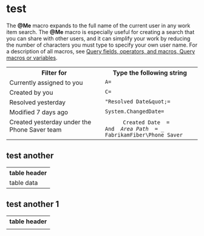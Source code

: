 # test

The <strong>@Me</strong> macro expands to the full name of the current user in any work item search. The <strong>@Me</strong> macro is especially useful for creating a search that you can share with other users, and it can simplify your work by reducing the number of characters you must type to specify your own user name. For a description of all macros, see [Query fields, operators, and macros, Query macros or variables](test-new-line.md). 

<table width="100%">
<tbody valign="top">
<tr>
<th width="50%">Filter for</th>
<th width="50%">Type the following string</th>
</tr>
<tr>
<td>Currently assigned to you
</td>
<td>
<code>A=<xref href="ax" data-throw-if-not-resolved="False" data-raw-source="@ax"></xref></code>
</td>
</tr>

<tr>
<td>Created by you
</td>
<td>
<code>C=<xref href="ax" data-throw-if-not-resolved="False" data-raw-source="@ax"></xref></code> 
</td>
</tr>


<tr>
<td>Resolved yesterday
</td>
<td>
<code>&quot;Resolved Date&amp;quot;=<xref href="ax" data-throw-if-not-resolved="False" data-raw-source="@ax"></xref></code> 
</td>
</tr>

<tr>
<td>Modified 7 days ago
</td>
<td>
<code>System.ChangedDate=<xref href="ax" data-throw-if-not-resolved="False" data-raw-source="@ax"></xref></code>
</td>
</tr>

<tr>
<td>
Created yesterday under the Phone Saver team
</td>
<td>
&#160;&#160;&#160;&#160;&#160;&#160;&#160;&#160;&#160;&#160;&#160;<code>Created Date <em> = </em> <xref href="ax" data-throw-if-not-resolved="False" data-raw-source="@ax"></xref></code><br/><code>And <em> Area Path </em> = _ FabrikamFiber\Phone Saver</code><br/>
</td>
</tr>

</tbody>
</table>  


## test another

<table>
<tbody>
  
<tr><th>table header</th></tr>

<tr><td>table data</td></tr>

</tbody>
</table>

## test another 1

<table>
<tbody>

<tr><th>table header</th></tr>
<tr><td><xref href="@a"><xref></td></tr>

</tbody>
</table>
